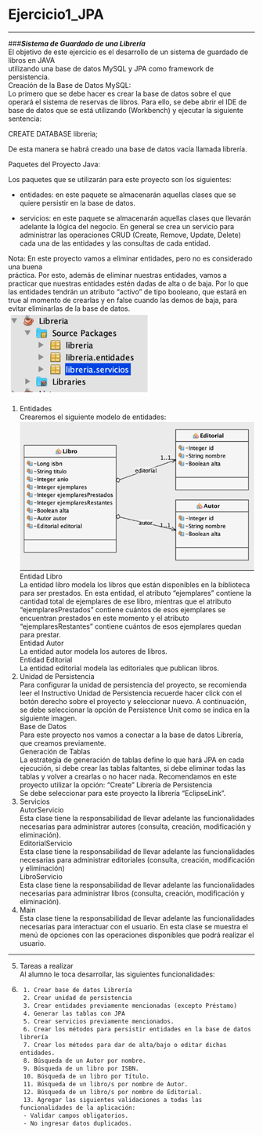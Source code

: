 # Ejercicio1_JPA
---
###***Sistema de Guardado de una Librería***<br>
El objetivo de este ejercicio es el desarrollo de un sistema de guardado de libros en JAVA<br>
utilizando una base de datos MySQL y JPA como framework de persistencia.<br>
Creación de la Base de Datos MySQL:<br>
Lo primero que se debe hacer es crear la base de datos sobre el que operará el sistema de
reservas de libros. Para ello, se debe abrir el IDE de base de datos que se está utilizando
(Workbench) y ejecutar la siguiente sentencia:<br>

CREATE DATABASE libreria;

De esta manera se habrá creado una base de datos vacía llamada librería.

Paquetes del Proyecto Java:

Los paquetes que se utilizarán para este proyecto son los siguientes:

- entidades: en este paquete se almacenarán aquellas clases que se quiere persistir en la
base de datos.

- servicios: en este paquete se almacenarán aquellas clases que llevarán adelante la lógica
del negocio. En general se crea un servicio para administrar las operaciones CRUD
(Create, Remove, Update, Delete) cada una de las entidades y las consultas de cada
entidad.

Nota: En este proyecto vamos a eliminar entidades, pero no es considerado una buena<br>
práctica. Por esto, además de eliminar nuestras entidades, vamos a practicar que nuestras
entidades estén dadas de alta o de baja. Por lo que las entidades tendrán un atributo “activo”
de tipo booleano, que estará en true al momento de crearlas y en false cuando las demos de
baja, para evitar eliminarlas de la base de datos.<br>
<img src="src/images/libreriaPackages.PNG"><br>
1. Entidades<br>
Crearemos el siguiente modelo de entidades:<br>
<img src="src/images/UMLlibreria.PNG"><br>
Entidad Libro<br>
La entidad libro modela los libros que están disponibles en la biblioteca para ser prestados. En
esta entidad, el atributo “ejemplares” contiene la cantidad total de ejemplares de ese libro,
mientras que el atributo “ejemplaresPrestados” contiene cuántos de esos ejemplares se
encuentran prestados en este momento y el atributo “ejemplaresRestantes” contiene cuántos
de esos ejemplares quedan para prestar.<br>
Entidad Autor<br>
La entidad autor modela los autores de libros.<br>
Entidad Editorial<br>
La entidad editorial modela las editoriales que publican libros.<br>
2. Unidad de Persistencia<br>
Para configurar la unidad de persistencia del proyecto, se recomienda leer el Instructivo
Unidad de Persistencia recuerde hacer click con el botón derecho sobre el proyecto y
seleccionar nuevo. A continuación, se debe seleccionar la opción de Persistence Unit como se
indica en la siguiente imagen.<br>
Base de Datos<br>
Para este proyecto nos vamos a conectar a la base de datos Librería, que creamos previamente.<br>
Generación de Tablas<br>
La estrategia de generación de tablas define lo que hará JPA en cada ejecución, si debe crear
las tablas faltantes, si debe eliminar todas las tablas y volver a crearlas o no hacer nada.
Recomendamos en este proyecto utilizar la opción: “Create”
Librería de Persistencia<br>
Se debe seleccionar para este proyecto la librería “EclipseLink”.<br>
3. Servicios<br>
AutorServicio<br>
Esta clase tiene la responsabilidad de llevar adelante las funcionalidades necesarias para
administrar autores (consulta, creación, modificación y eliminación).<br>
EditorialServicio<br>
Esta clase tiene la responsabilidad de llevar adelante las funcionalidades necesarias para
administrar editoriales (consulta, creación, modificación y eliminación)<br>
LibroServicio<br>
Esta clase tiene la responsabilidad de llevar adelante las funcionalidades necesarias para
administrar libros (consulta, creación, modificación y eliminación).<br>
4. Main<br>
Esta clase tiene la responsabilidad de llevar adelante las funcionalidades necesarias para
interactuar con el usuario. En esta clase se muestra el menú de opciones con las operaciones
disponibles que podrá realizar el usuario.<br>
---
5. Tareas a realizar<br>
Al alumno le toca desarrollar, las siguientes funcionalidades:
6.      1. Crear base de datos Librería
        2. Crear unidad de persistencia
        3. Crear entidades previamente mencionadas (excepto Préstamo)
        4. Generar las tablas con JPA
        5. Crear servicios previamente mencionados.
        6. Crear los métodos para persistir entidades en la base de datos librería
        7. Crear los métodos para dar de alta/bajo o editar dichas entidades.
        8. Búsqueda de un Autor por nombre.
        9. Búsqueda de un libro por ISBN.
        10. Búsqueda de un libro por Título.
        11. Búsqueda de un libro/s por nombre de Autor.
        12. Búsqueda de un libro/s por nombre de Editorial.
        13. Agregar las siguientes validaciones a todas las funcionalidades de la aplicación:
        - Validar campos obligatorios.
        - No ingresar datos duplicados.
